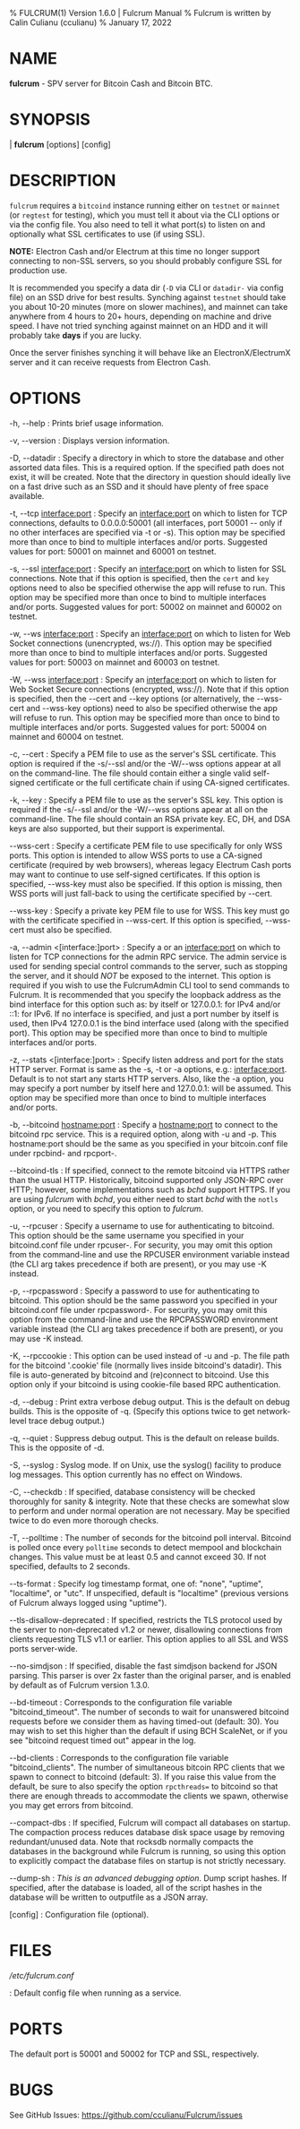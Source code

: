 % FULCRUM(1) Version 1.6.0 | Fulcrum Manual
% Fulcrum is written by Calin Culianu (cculianu)
% January 17, 2022

# NAME

**fulcrum** - SPV server for Bitcoin Cash and Bitcoin BTC.

# SYNOPSIS

| **fulcrum** \[options\] \[config\]

DESCRIPTION
===========

`fulcrum` requires a `bitcoind` instance running either on `testnet` or `mainnet` (or `regtest` for testing), which you must tell it about via the CLI options or via the config file. You also need to tell it what port(s) to listen on and optionally what SSL certificates to use (if using SSL).


**NOTE:**
Electron Cash and/or Electrum at this time no longer support connecting to non-SSL servers, so you should probably configure SSL for production use.

It is recommended you specify a data dir (`-D` via CLI or `datadir-` via config file)
on an SSD drive for best results.
Synching against `testnet` should take you about 10-20 minutes (more on slower
machines), and mainnet can take anywhere from 4 hours to 20+ hours, depending on
machine and drive speed. I have not tried synching against mainnet on an HDD and
it will probably take **days** if you are lucky.

Once the server finishes synching it will behave like an ElectronX/ElectrumX server and it can receive requests from Electron Cash.

# OPTIONS

-h, --help
:   Prints brief usage information.

-v, --version
:   Displays version information.


-D, --datadir <path>
:   Specify a directory in which to store the database and other assorted data files.  This is a required option. If the specified path does not exist, it will be created. Note that the directory in question should ideally live on a fast drive such as an SSD and it should have plenty of free space available.

-t, --tcp <interface:port>
:   Specify an <interface:port> on which to listen for TCP connections, defaults to 0.0.0.0:50001 (all interfaces, port 50001 -- only if no other interfaces are specified via -t or -s). This option may be specified more than once to bind to multiple interfaces and/or ports.  Suggested values for port: 50001 on mainnet and 60001 on testnet.

-s, --ssl <interface:port>
:   Specify an <interface:port> on which to listen for SSL connections. Note that if this option is specified, then the `cert` and `key` options need to also be specified otherwise the app will refuse to run. This option may be specified more than once to bind to multiple interfaces and/or ports. Suggested values for port: 50002 on mainnet and 60002 on testnet.

-w, --ws <interface:port>
:   Specify an <interface:port> on which to listen for Web Socket connections (unencrypted, ws://). This option may be specified more than once to bind to multiple interfaces and/or ports. Suggested values for port: 50003 on mainnet and 60003 on testnet.

-W, --wss <interface:port>
:   Specify an <interface:port> on which to listen for Web Socket Secure connections (encrypted, wss://). Note that if this option is specified, then the --cert and --key options (or alternatively, the --wss-cert and --wss-key options) need to also be specified otherwise the app will refuse to run. This option may be specified more than once to bind to multiple interfaces and/or ports. Suggested values for port: 50004 on mainnet and 60004 on testnet.

-c, --cert <crtfile>
:   Specify a PEM file to use as the server's SSL certificate.  This option is required if the -s/--ssl and/or the -W/--wss options appear at all on the command-line.  The file should contain either a single valid self-signed certificate or the full certificate chain if using CA-signed certificates.

-k, --key <keyfile>
:   Specify a PEM file to use as the server's SSL key.  This option is required if the -s/--ssl and/or the -W/--wss options apear at all on the command-line.  The file should contain an RSA private key.  EC, DH, and DSA keys are also supported, but their support is experimental.

--wss-cert <crtfile>
:   Specify a certificate PEM file to use specifically for only WSS ports. This option is intended to allow WSS ports to use a CA-signed certificate (required by web browsers), whereas legacy Electrum Cash ports may want to continue to use self-signed certificates. If this option is specified, --wss-key must also be specified. If this option is missing, then WSS ports will just fall-back to using the certificate specified by --cert.

--wss-key <keyfile>
:   Specify a private key PEM file to use for WSS. This key must go with the certificate specified in --wss-cert. If this option is specified, --wss-cert must also be specified.

-a, --admin <[interface:]port>
:   Specify a <port> or an <interface:port> on which to listen for TCP connections for the admin RPC service. The admin service is used for sending special control commands to the server, such as stopping the server, and it should *NOT* be exposed to the internet.  This option is required if you wish to use the FulcrumAdmin CLI tool to send commands to Fulcrum. It is recommended that you specify the loopback address as the bind interface for this option such as: <port> by itself or 127.0.0.1:<port> for IPv4 and/or ::1:<port> for IPv6. If no interface is specified, and just a port number by itself is used, then IPv4 127.0.0.1 is the bind interface used (along with the specified port). This option may be specified more than once to bind to multiple interfaces and/or ports.

-z, --stats <[interface:]port>
:   Specify listen address and port for the stats HTTP server. Format is same as the -s, -t or -a options, e.g.: <interface:port>. Default is to not start any starts HTTP servers.  Also, like the -a option, you may specify a port number by itself here and 127.0.0.1:<port> will be assumed. This option may be specified more than once to bind to multiple interfaces and/or ports.

-b, --bitcoind <hostname:port>
:   Specify a <hostname:port> to connect to the bitcoind rpc service. This is a required option, along with -u and -p. This hostname:port should be the same as you specified in your bitcoin.conf file under rpcbind- and rpcport-.

--bitcoind-tls
:   If specified, connect to the remote bitcoind via HTTPS rather than the usual HTTP. Historically, bitcoind supported only JSON-RPC over HTTP; however, some implementations such as *bchd* support HTTPS. If you are using *fulcrum* with *bchd*, you either need to start *bchd* with the `notls` option, or you need to specify this option to *fulcrum*.

-u, --rpcuser <username>
:   Specify a username to use for authenticating to bitcoind. This option should be the same username you specified in your bitcoind.conf file under rpcuser-. For security, you may omit this option from the command-line and use the RPCUSER environment variable instead (the CLI arg takes precedence if both are present), or you may use -K instead.

-p, --rpcpassword <password>
:   Specify a password to use for authenticating to bitcoind. This option should be the same password you specified in your bitcoind.conf file under rpcpassword-. For security, you may omit this option from the command-line and use the RPCPASSWORD environment variable instead (the CLI arg takes precedence if both are present), or you may use -K instead.

-K, --rpccookie <cookiefile>
:   This option can be used instead of -u and -p. The file path for the bitcoind '.cookie' file (normally lives inside bitcoind's datadir). This file is auto-generated by bitcoind and (re)connect to bitcoind. Use this option only if your bitcoind is using cookie-file based RPC authentication.

-d, --debug
:   Print extra verbose debug output. This is the default on debug builds. This is the opposite of -q. (Specify this options twice to get network-level trace debug output.)

-q, --quiet
:   Suppress debug output. This is the default on release builds. This is the opposite of -d.

-S, --syslog
:   Syslog mode. If on Unix, use the syslog() facility to produce log messages. This option currently has no effect on Windows.

-C, --checkdb
:   If specified, database consistency will be checked thoroughly for sanity & integrity. Note that these checks are somewhat slow to perform and under normal operation are not necessary. May be specified twice to do even more thorough checks.

-T, --polltime <polltime>
:   The number of seconds for the bitcoind poll interval. Bitcoind is polled once every `polltime` seconds to detect mempool and blockchain changes. This value must be at least 0.5 and cannot exceed 30. If not specified, defaults to 2 seconds.

--ts-format <keyword>
:   Specify log timestamp format, one of: "none", "uptime", "localtime", or "utc". If unspecified, default is "localtime" (previous versions of Fulcrum always logged using "uptime").

--tls-disallow-deprecated
:   If specified, restricts the TLS protocol used by the server to non-deprecated v1.2 or newer, disallowing connections from clients requesting TLS v1.1 or earlier. This option applies to all SSL and WSS ports server-wide.

--no-simdjson
:   If specified, disable the fast simdjson backend for JSON parsing. This parser is over 2x faster than the original parser, and is enabled by default as of Fulcrum version 1.3.0.

--bd-timeout
:   Corresponds to the configuration file variable "bitcoind_timeout". The number of seconds to wait for unanswered bitcoind requests before we consider them as having timed-out (default: 30). You may wish to set this higher than the default if using BCH ScaleNet, or if you see "bitcoind request timed out" appear in the log.

--bd-clients
:   Corresponds to the configuration file variable "bitcoind_clients". The number of simultaneous bitcoin RPC clients that we spawn to connect to bitcoind (default: 3). If you raise this value from the default, be sure to also specify the option `rpcthreads=` to bitcoind so that there are enough threads to accommodate the clients we spawn, otherwise you may get errors from bitcoind.

--compact-dbs
:   If specified, Fulcrum will compact all databases on startup. The compaction process reduces database disk space usage by removing redundant/unused data. Note that rocksdb normally compacts the databases in the background while Fulcrum is running, so using this option to explicitly compact the database files on startup is not strictly necessary.

--dump-sh <outputfile>
:    *This is an advanced debugging option*. Dump script hashes. If specified, after the database is loaded, all of the script hashes in the database will be written to outputfile as a JSON array.

[config]
:   Configuration file (optional).


# FILES

*/etc/fulcrum.conf*

:   Default config file when running as a service.

# PORTS

The default port is 50001 and 50002 for TCP and SSL, respectively.

# BUGS

See GitHub Issues: <https://github.com/cculianu/Fulcrum/issues>
